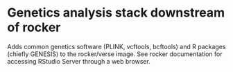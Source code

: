 # Genetics analysis stack downstream of rocker

Adds common genetics software (PLINK, vcftools, bcftools) and R packages
(chiefly GENESIS) to the rocker/verse image. See rocker documentation for
accessing RStudio Server through a web browser.
